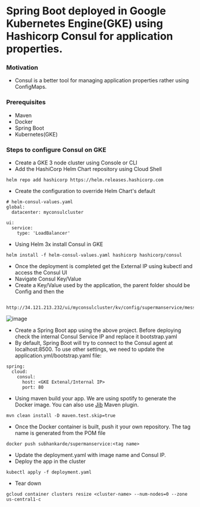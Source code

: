 # Spring Boot deployed in Google Kubernetes Engine(GKE)  using Hashicorp Consul for application properties.

### Motivation
- Consul is a better tool for managing application properties rather using ConfigMaps.

### Prerequisites
- Maven
- Docker
- Spring Boot
- Kubernetes(GKE)

### Steps to configure Consul on GKE

- Create a GKE 3 node cluster using Console or CLI
- Add the HashiCorp Helm Chart repository using Cloud Shell
```
helm repo add hashicorp https://helm.releases.hashicorp.com
```
- Create the configuration to override Helm Chart's default
```
# helm-consul-values.yaml
global:
  datacenter: myconsulcluster

ui:
  service:
    type: 'LoadBalancer'

```
- Using Helm 3x install Consul in GKE
```
helm install -f helm-consul-values.yaml hashicorp hashicorp/consul
```
- Once the deployment is completed get the External IP using kubectl and access the Consul UI
- Navigate Consul Key/Value
- Create a Key/Value used by the application, the parent folder should be Config and then the <Service Name>
```
  http://34.121.213.232/ui/myconsulcluster/kv/config/supermanservice/message.greetings/edit
```
![image](https://user-images.githubusercontent.com/14083152/111208456-20b69e80-85a1-11eb-91f2-65b4cff2df89.png)

- Create a Spring Boot app using the above project. Before deploying check the internal Consul Service IP and replace it bootstrap.yaml
- By default, Spring Boot will try to connect to the Consul agent at localhost:8500. To use other settings, we need to update the application.yml/bootstrap.yaml file:
```
spring:
  cloud:
    consul:
      host: <GKE Extenal/Internal IP>
      port: 80
```      
- Using maven build your app. We are using spotify to generate the Docker image. You can also use [Jib](https://cloud.google.com/blog/products/application-development/introducing-jib-build-java-docker-images-better) Maven plugin.
```
mvn clean install -D maven.test.skip=true 
```
- Once the Docker container is built, push it your own repository. The tag name is generated from the POM file
```
docker push subhankarde/supermanservice:<tag name>
```
- Update the deployment.yaml with image name and Consul IP.
- Deploy the app in the cluster
```
kubectl apply -f deployment.yaml
```
- Tear down
```
gcloud container clusters resize <cluster-name> --num-nodes=0 --zone us-central1-c
```
